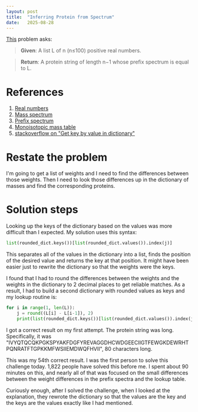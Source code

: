 ```yaml
---
layout: post
title:  "Inferring Protein from Spectrum"
date:   2025-08-28
---
```


[This](https://rosalind.info/problems/spec/) problem asks:

> **Given**: A list L of n (n≤100) positive real numbers.

> **Return**: A protein string of length n−1 whose prefix spectrum is equal to L.

<!--break-->

# References
1. [Real numbers](https://en.wikipedia.org/wiki/Real_number)
2. [Mass spectrum](https://en.wikipedia.org/wiki/Mass_spectrum)
3. [Prefix spectrum](https://rosalind.info/glossary/prefix-spectrum/)
4. [Monoisotopic mass table](https://rosalind.info/glossary/prefix-spectrum/)
5. [stackoverflow on "Get key by value in dictionary"](https://stackoverflow.com/questions/8023306/get-key-by-value-in-dictionary)

# Restate the problem
I'm going to get a list of weights and I need to find the differences between those weights. Then I need to look those differences up in the dictionary of masses and find the corresponding proteins.

# Solution steps
Looking up the keys of the dictionary based on the values was more difficult than I expected. My solution uses this syntax:
```python
list(rounded_dict.keys())[list(rounded_dict.values()).index(j)]
```
This separates all of the values in the dictionary into a list, finds the position of the desired value and returns the key at that position. It might have been easier just to rewrite the dictionary so that the weights were the keys.

I found that I had to round the differences between the weights and the weights in the dictionary to 2 decimal places to get reliable matches. As a result, I had to build a second dictionary with rounded values as keys and my lookup routine is:
```python
for i in range(1, len(L)):
    j = round((L[i] - L[i-1]), 2)
    print(list(rounded_dict.keys())[list(rounded_dict.values()).index(j)], end='')
```

I got a correct result on my first attempt. The protein string was long. Specifically, it was "IVYQTQCQKPGKSPYAKFDGFYREVAGGDHCWDGEECIIGTFEWGKDEWRHTPQNRATFTGPKKMFWSIIEMDWQFHVII", 80 characters long.

This was my 54th correct result. I was the first person to solve this challenge today. 1,822 people have solved this before me. I spent about 90 minutes on this, and nearly all of that was focused on the small differences between the weight differences in the prefix spectra and the lookup table.

Curiously enough, after I solved the challenge, when I looked at the explanation, they rewrote the dictionary so that the values are the key and the keys are the values exactly like I had mentioned.